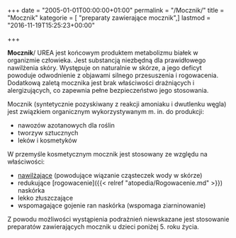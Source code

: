 +++
date = "2005-01-01T00:00:00+01:00"
permalink = "/Mocznik/"
title = "Mocznik"
kategorie = [ "preparaty zawierające mocznik",]
lastmod = "2016-11-19T15:25:23+00:00"

+++

**Mocznik**/ UREA jest końcowym produktem metabolizmu białek w organizmie człowieka. Jest substancją niezbędną dla prawidłowego nawilżenia skóry. Występuje on naturalnie w skórze, a jego deficyt powoduje odwodnienie z objawami silnego przesuszenia i rogowacenia. Dodatkową zaletą mocznika jest brak właściwości drażniących i alergizujących, co zapewnia pełne bezpieczeństwo jego stosowania.

Mocznik (syntetycznie pozyskiwany z reakcji amoniaku i dwutlenku węgla) jest związkiem organicznym wykorzystywanym m. in. do produkcji:

-   nawozów azotanowych dla roślin
-   tworzyw sztucznych
-   leków i kosmetyków

W przemyśle kosmetycznym mocznik jest stosowany ze względu na właściwości:

-   [nawilżające](/atopedia/Nawilżanie) (powodujące wiązanie cząsteczek wody w skórze)
-   redukujące [rogowacenie]({{< relref "atopedia/Rogowacenie.md" >}}) naskórka
-   lekko złuszczające
-   wspomagające gojenie ran naskórka (wspomaga ziarninowanie)

Z powodu możliwości wystąpienia podrażnień niewskazane jest stosowanie preparatów zawierających mocznik u dzieci poniżej 5. roku życia.
